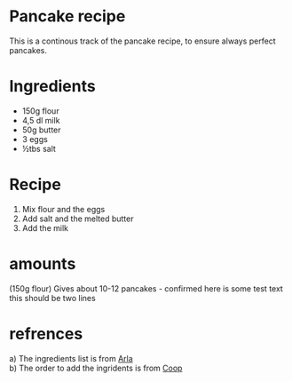 # Pancake recipe
This is a continous track of the pancake recipe, to ensure always perfect pancakes.

# Ingredients

* 150g flour
* 4,5 dl milk
* 50g butter
* 3 eggs
* ½tbs salt

# Recipe

1. Mix flour and the eggs
2. Add salt and the melted butter
3. Add the milk

# amounts
(150g flour) Gives about 10-12 pancakes  - confirmed
here is some test text  
this should be two lines

# refrences
a) The ingredients list is from [Arla](https://www.arla.dk/opskrifter/pandekager/)  
b) The order to add the ingridents is from [Coop](https://opskrifter.coop.dk/artikler/dette-tip-sikrer-dig-de-bedste-pandekager)

